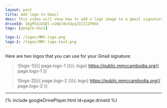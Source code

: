 ```yaml
---
layout: post
title: Add logo to Gmail
desc: This video will show how to add a logo image to a gmail signature.
driveId: 16gPE4J2GDl-x1Hpl0utUyqJICI12FRbX
tags: [google-docs]

logo-1: /logos/MMC-logo.png
logo-2: /logos/MMC-logo-text.png
---
```


Here are two logos that you can use for your Gmail signature:

> ![logo-1]({{ page.logo-1 }}){:.logo}
> https://public.mmccambodia.org{{ page.logo-1 }}

> ![logo-2]({{ page.logo-2 }}){:.logo}
> https://public.mmccambodia.org{{ page.logo-2 }}
<hr>
{% include googleDrivePlayer.html id=page.driveId %}

